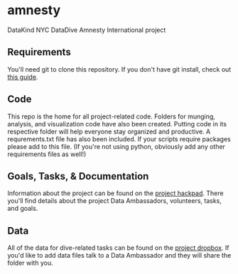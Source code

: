 amnesty
=======

DataKind NYC DataDive Amnesty International project

## Requirements
You'll need git to clone this repository.  If you don't have git install, check out [this guide](http://git-scm.com/book/en/Getting-Started-Installing-Git).

## Code
This repo is the home for all project-related code.  Folders for munging, analysis, and visualization code have also been created.  Putting code in its respective folder will help everyone stay organized and productive.  A requrements.txt file has also been included.  If your scripts require packages please add to this file.  (If you're not using python, obviously add any other requirements files as well!)  

## Goals, Tasks, & Documentation
Information about the project can be found on the [project hackpad](https://nycdatadive2013.hackpad.com/AMNESTY-INTERNATIONAL-Text-Analysis-of-Humanitarian-Emergencies-YH0NV2A8HUj).  There you'll find details about the project Data Ambassadors, volunteers, tasks, and goals.  

## Data
All of the data for dive-related tasks can be found on the [project dropbox](https://www.dropbox.com/home/Amnesty%20Public).  If you'd like to add data files talk to a Data Ambassador and they will share the folder with you.
